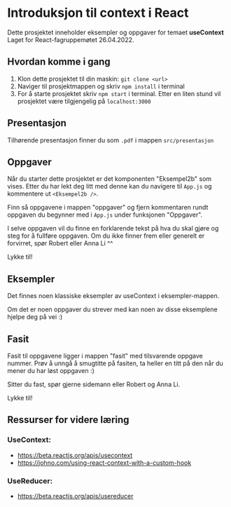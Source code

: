 # Introduksjon til context i React

Dette prosjektet inneholder eksempler og oppgaver for temaet <strong>useContext</strong>
Laget for React-fagruppemøtet 26.04.2022.

## Hvordan komme i gang

1. Klon dette prosjektet til din maskin: `git clone <url>`
2. Naviger til prosjektmappen og skriv `npm install` i terminal
3. For å starte prosjektet skriv `npm start` i terminal. Etter en liten stund vil prosjektet være tilgjengelig på `localhost:3000`

## Presentasjon

Tilhørende presentasjon finner du som `.pdf` i mappen `src/presentasjon`

## Oppgaver

Når du starter dette prosjektet er det komponenten "Eksempel2b" som vises.
Etter du har lekt deg litt med denne kan du navigere til `App.js` og kommentere ut `<Eksempel2b />`.

Finn så oppgavene i mappen "oppgaver" og fjern kommentaren rundt oppgaven du begynner med i `App.js` under funksjonen "Oppgaver".

I selve oppgaven vil du finne en forklarende tekst på hva du skal gjøre og steg for å fullføre oppgaven.
Om du ikke finner frem eller generelt er forvirret, spør Robert eller Anna Li ^^

Lykke til!

## Eksempler

Det finnes noen klassiske eksempler av useContext i eksempler-mappen.

Om det er noen oppgaver du strever med kan noen av disse eksemplene hjelpe deg på vei :)

## Fasit

Fasit til oppgavene ligger i mappen "fasit" med tilsvarende oppgave nummer.
Prøv å unngå å smugtitte på fasiten, ta heller en titt på den når du mener du har løst oppgaven :)

Sitter du fast, spør gjerne sidemann eller Robert og Anna Li.

Lykke til!

## Ressurser for videre læring

### UseContext:

- https://beta.reactjs.org/apis/usecontext
- https://johno.com/using-react-context-with-a-custom-hook

### UseReducer:

- https://beta.reactjs.org/apis/usereducer
